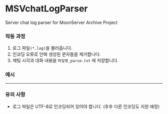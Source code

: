 # MSVchatLogParser
Server chat log parser for MoonServer Archive Project

### 작동 과정
1. 로그 파일`(*.log)`을 불러옵니다.
2. 인코딩 오류로 인해 생성된 문자들을 제거합니다.
3. 채팅 시각과 대화 내용을 `파일명_parse.txt` 에 저장합니다.

### 예시
___

### 유의 사항
* 로그 파일은 UTF-8로 인코딩되어 있어야 합니다. (추후 다른 인코딩도 지원 예정)
